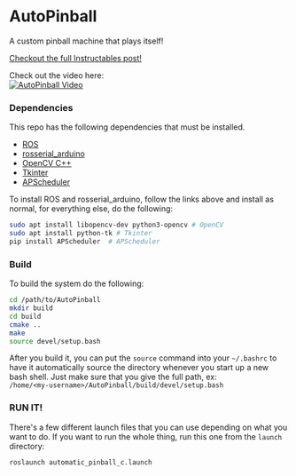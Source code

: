 # AutoPinball
A custom pinball machine that plays itself!

[Checkout the full Instructables post!](<INSTRUCTABLES>)

Check out the video here:  
[![AutoPinball Video](http://img.youtube.com/vi/dy7oVSNtaRk/0.jpg)](https://www.youtube.com/watch?v=dy7oVSNtaRk "AutoPinball")

### Dependencies
This repo has the following dependencies that must be installed.
 * [ROS](http://wiki.ros.org/melodic/Installation/Ubuntu)
 * [rosserial_arduino](http://wiki.ros.org/rosserial_arduino/Tutorials/Arduino%20IDE%20Setup)
 * [OpenCV C++](https://opencv.org/)
 * [Tkinter](https://docs.python.org/3/library/tkinter.html)
 * [APScheduler](https://apscheduler.readthedocs.io/en/stable/)
 
To install ROS and rosserial_arduino, follow the links above and install as normal, for everything else, do the following:

```bash
sudo apt install libopencv-dev python3-opencv # OpenCV
sudo apt install python-tk # Tkinter
pip install APScheduler  # APScheduler
```
 
### Build
To build the system do the following:
```bash
cd /path/to/AutoPinball
mkdir build
cd build
cmake ..
make
source devel/setup.bash
```

After you build it, you can put the `source` command into your `~/.bashrc` to have it automatically source the directory whenever you start up a new bash shell. Just make sure that you give the full path, ex:  
`/home/<my-username>/AutoPinball/build/devel/setup.bash`

### RUN IT!
There's a few different launch files that you can use depending on what you want to do.
If you want to run the whole thing, run this one from the `launch` directory:  
```bash
roslaunch automatic_pinball_c.launch
```
